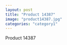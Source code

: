 ```yaml
---
layout: post
title: "Product 14387"
image: "product14387.jpg"
categories: "category1"
---
```

Product 14387
